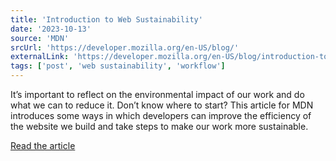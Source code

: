 ```yaml
---
title: 'Introduction to Web Sustainability'
date: '2023-10-13'
source: 'MDN'
srcUrl: 'https://developer.mozilla.org/en-US/blog/'
externalLink: 'https://developer.mozilla.org/en-US/blog/introduction-to-web-sustainability/'
tags: ['post', 'web sustainability', 'workflow']
---
```


It’s important to reflect on the environmental impact of our work and do what we can to reduce it. Don’t know where to start? This article for MDN introduces some ways in which developers can improve the efficiency of the website we build and take steps to make our work more sustainable.

[Read the article](https://developer.mozilla.org/en-US/blog/introduction-to-web-sustainability/)
